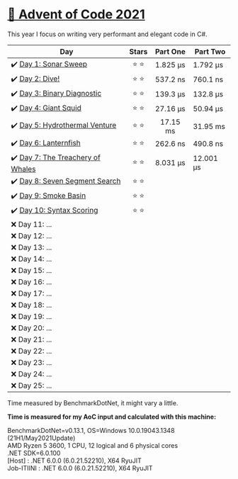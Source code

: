 # [🎄 Advent of Code 2021](https://adventofcode.com/2021)

This year I focus on writing very performant and elegant code in C#.

| Day                                                                                                                 |  Stars  | Part One | Part Two  |
| ------------------------------------------------------------------------------------------------------------------- | :-----: | :------: | --------- |
| ✔️ [Day 1: Sonar Sweep](https://github.com/dr124/advent-of-code/blob/master/Advent._2021/Week1/Day1.cs)             | ⭐️ ⭐️ | 1.825 µs | 1.792 µs  |
| ✔️ [Day 2: Dive!](https://github.com/dr124/advent-of-code/blob/master/Advent._2021/Week1/Day2.cs)                   | ⭐️ ⭐️ | 537.2 ns | 760.1 ns  |
| ✔️ [Day 3: Binary Diagnostic](https://github.com/dr124/advent-of-code/blob/master/Advent._2021/Week1/Day3.cs)       | ⭐️ ⭐️ | 139.3 µs | 132.8 µs  |
| ✔️ [Day 4: Giant Squid](https://github.com/dr124/advent-of-code/blob/master/Advent._2021/Week1/Day4.cs)             | ⭐️ ⭐️ | 27.16 µs | 50.94 µs  |
| ✔️ [Day 5: Hydrothermal Venture](https://github.com/dr124/advent-of-code/blob/master/Advent._2021/Week1/Day5.cs)    | ⭐️ ⭐️ | 17.15 ms | 31.95 ms  |
| ✔️ [Day 6: Lanternfish](https://github.com/dr124/advent-of-code/blob/master/Advent._2021/Week1/Day6.cs)             | ⭐️ ⭐️ | 262.6 ns | 490.8 ns  |
| ✔️ [Day 7: The Treachery of Whales](https://github.com/dr124/advent-of-code/blob/master/Advent._2021/Week1/Day7.cs) | ⭐️ ⭐️ | 8.031 µs | 12.001 µs |
| ✔️ [Day 8: Seven Segment Search](https://github.com/dr124/advent-of-code/blob/master/Advent._2021/Week2/Day8.cs)    | ⭐️ ⭐️ |
| ✔️ [Day 9: Smoke Basin](https://github.com/dr124/advent-of-code/blob/master/Advent._2021/Week2/Day9.cs)             | ⭐️ ⭐️ |
| ✔️ [Day 10: Syntax Scoring](https://github.com/dr124/advent-of-code/blob/master/Advent._2021/Week2/Day10.cs)        | ⭐️ ⭐️ |
| ❌ Day 11: ...                                                                                                      |         |
| ❌ Day 12: ...                                                                                                      |         |
| ❌ Day 13: ...                                                                                                      |         |
| ❌ Day 14: ...                                                                                                      |         |
| ❌ Day 15: ...                                                                                                      |         |
| ❌ Day 16: ...                                                                                                      |         |
| ❌ Day 17: ...                                                                                                      |         |
| ❌ Day 18: ...                                                                                                      |         |
| ❌ Day 19: ...                                                                                                      |         |
| ❌ Day 20: ...                                                                                                      |         |
| ❌ Day 21: ...                                                                                                      |         |
| ❌ Day 22: ...                                                                                                      |         |
| ❌ Day 23: ...                                                                                                      |         |
| ❌ Day 24: ...                                                                                                      |         |
| ❌ Day 25: ...                                                                                                      |         |

Time measured by BenchmarkDotNet, it might vary a little.

**Time is measured for my AoC input and calculated with this machine:**

BenchmarkDotNet=v0.13.1, OS=Windows 10.0.19043.1348 (21H1/May2021Update)\
AMD Ryzen 5 3600, 1 CPU, 12 logical and 6 physical cores\
.NET SDK=6.0.100\
 [Host] : .NET 6.0.0 (6.0.21.52210), X64 RyuJIT\
 Job-ITIINI : .NET 6.0.0 (6.0.21.52210), X64 RyuJIT
